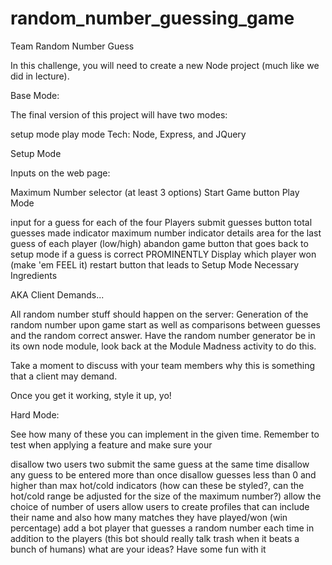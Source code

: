 # random_number_guessing_game

Team Random Number Guess

In this challenge, you will need to create a new Node project (much like we did in lecture).

Base Mode:

The final version of this project will have two modes:

setup mode
play mode
Tech: Node, Express, and JQuery

Setup Mode

Inputs on the web page:

Maximum Number selector (at least 3 options)
Start Game button
Play Mode

input for a guess for each of the four Players
submit guesses button
total guesses made indicator
maximum number indicator
details area for the last guess of each player (low/high)
abandon game button that goes back to setup mode
if a guess is correct PROMINENTLY Display which player won (make 'em FEEL it)
restart button that leads to Setup Mode
Necessary Ingredients

AKA Client Demands...

All random number stuff should happen on the server: Generation of the random number upon game start as well as comparisons between guesses and the random correct answer. Have the random number generator be in its own node module, look back at the Module Madness activity to do this.

Take a moment to discuss with your team members why this is something that a client may demand.

Once you get it working, style it up, yo!

Hard Mode:

See how many of these you can implement in the given time. Remember to test when applying a feature and make sure your

disallow two users two submit the same guess at the same time
disallow any guess to be entered more than once
disallow guesses less than 0 and higher than max
hot/cold indicators (how can these be styled?, can the hot/cold range be adjusted for the size of the maximum number?)
allow the choice of number of users
allow users to create profiles that can include their name and also how many matches they have played/won (win percentage)
add a bot player that guesses a random number each time in addition to the players (this bot should really talk trash when it beats a bunch of humans)
what are your ideas? Have some fun with it
